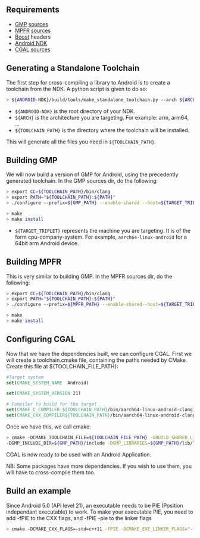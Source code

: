 ## Requirements

- [GMP] [sources][GMP sources]
- [MPFR] [sources][MPFR sources]
- [Boost] headers
- [Android NDK]
- [CGAL] [sources][CGAL sources]

[GMP]: https://gmplib.org/
[MPFR]: http://www.mpfr.org/
[Boost]: http://www.boost.org/
[Android NDK]: https://developer.android.com/ndk/downloads/index.html
[CGAL]: https://www.cgal.org/

[GMP sources]: https://gmplib.org/#DOWNLOAD
[MPFR sources]: http://www.mpfr.org/mpfr-current/#download
[CGAL sources]: https://www.cgal.org/download/last

## Generating a Standalone Toolchain
The first step for cross-compiling a library to Android is to create a toolchain from the NDK. 
A python script is given to do so:
```bash
> ${ANDROID-NDK}/build/tools/make_standalone_toolchain.py --arch ${ARCH} --install-dir ${TOOLCHAIN_PATH}
```
- `${ANDROID-NDK}` is the root directory of your NDK.
- `${ARCH}` is the architecture you are targeting. For example: arm, arm64, ...
- `${TOOLCHAIN_PATH}` is the directory where the toolchain will be installed.


This will generate all the files you need in `${TOOLCHAIN_PATH}`.

## Building GMP
We will now build a version of GMP for Android, using the precedently generated toolchain.
In the GMP sources dir, do the following:
```bash
> export CC=${TOOLCHAIN_PATH}/bin/clang
> export PATH="${TOOLCHAIN_PATH}:${PATH}"
> ./configure --prefix=${GMP_PATH} --enable-shared --host=${TARGET_TRIPLET}

> make
> make install
```
- `${TARGET_TRIPLET}` represents the machine you are targeting. It is of the form cpu-company-system. For example, `aarch64-linux-android` for a 64bit arm Android device.

## Building MPFR
This is very similar to building GMP. 
In the MPFR sources dir, do the following:

```bash
> export CC=${TOOLCHAIN_PATH}/bin/clang
> export PATH="${TOOLCHAIN_PATH}:${PATH}"
> ./configure --prefix=${MPFR_PATH} --enable-shared--host=${TARGET_TRIPLET} --with-gmp=${GMP_PATH}

> make
> make install
```

## Configuring CGAL
Now that we have the dependencies built, we can configure CGAL.
First we will create a toolchain.cmake file, containing the paths needed by CMake.
Create this file at ${TOOLCHAIN_FILE_PATH}:
```cmake
#Target system
set(CMAKE_SYSTEM_NAME  Android)

set(CMAKE_SYSTEM_VERSION 21)

# Compiler to build for the target
set(CMAKE_C_COMPILER ${TOOLCHAIN_PATH}/bin/aarch64-linux-android-clang)
set(CMAKE_CXX_COMPILER${TOOLCHAIN_PATH}/bin/aarch64-linux-android-clang++)
```

Once we have this, we call cmake:
```bash
> cmake -DCMAKE_TOOLCHAIN_FILE=${TOOLCHAIN_FILE_PATH} -DBUILD_SHARED_LIBS=true -DWITH_CGAL_Core=FALSE  -DCMAKE_CXX_FLAGS=-std=c++11 -DCGAL_test_cpp_version_RUN_RES=0
-DGMP_INCLUDE_DIR=${GMP_PATH}/include -DGMP_LIBRARIES=${GMP_PATH}/lib/libgmp.so -DMPFR_INCLUDE_DIR=${MPFR_PATH}/include -DMPFR_LIBRARIES=${MPFR_PATH}/lib/libgmp.so -DBOOST_INCLUDE_DIR=${BOOST_INCLUDE_PATH} -DCGAL_HEADER_ONLY=true
```

CGAL is now ready to be used with an Android Application. 

NB: Some packages have more dependencies. If you wish to use them, you will have to cross-compile them too.

## Build an example

Since Android 5.0 (API level 21), an executable needs to be PIE (Position independant executable) to work. To make your executable PIE, you need to add -fPIE to the CXX flags, and -fPIE -pie to the linker flags

```bash
> cmake -DCMAKE_CXX_FLAGS=-std=c++11 -fPIE -DCMAKE_EXE_LINKER_FLAGS="-fPIE -pie" .
```
